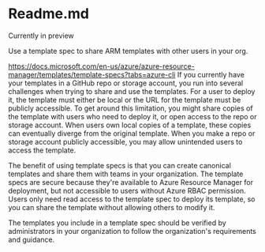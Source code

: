 # Readme.md

Currently in preview

Use a template spec to share ARM templates with other users in your org.

https://docs.microsoft.com/en-us/azure/azure-resource-manager/templates/template-specs?tabs=azure-cli
If you currently have your templates in a GitHub repo or storage account, you run into several challenges when trying to share and use the templates. For a user to deploy it, the template must either be local or the URL for the template must be publicly accessible. To get around this limitation, you might share copies of the template with users who need to deploy it, or open access to the repo or storage account. When users own local copies of a template, these copies can eventually diverge from the original template. When you make a repo or storage account publicly accessible, you may allow unintended users to access the template.

The benefit of using template specs is that you can create canonical templates and share them with teams in your organization. The template specs are secure because they're available to Azure Resource Manager for deployment, but not accessible to users without Azure RBAC permission. Users only need read access to the template spec to deploy its template, so you can share the template without allowing others to modify it.

The templates you include in a template spec should be verified by administrators in your organization to follow the organization's requirements and guidance.